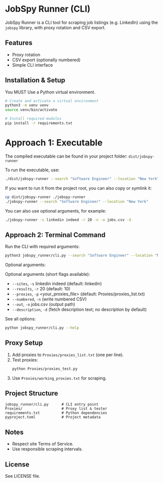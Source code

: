 # JobSpy Runner (CLI)

JobSpy Runner is a CLI tool for scraping job listings (e.g. LinkedIn) using the `jobspy` library, with proxy rotation and CSV export.

## Features
- Proxy rotation
- CSV export (optionally numbered)
- Simple CLI interface

## Installation & Setup
You MUST Use a Python virtual environment.

```bash
# Create and activate a virtual environment
python3 -m venv venv
source venv/bin/activate

# Install required modules
pip install -r requirements.txt
```

# Approach 1: Executable

The compiled executable can be found in your project folder:
`dist/jobspy-runner`

To run the executable, use:
```bash
./dist/jobspy-runner --search "Software Engineer" --location "New York"
```

If you want to run it from the project root, you can also copy or symlink it:
```bash
cp dist/jobspy-runner ./jobspy-runner
./jobspy-runner --search "Software Engineer" --location "New York"
```

You can also use optional arguments, for example:
```bash
./jobspy-runner -s linkedin indeed -r 20 -n -o jobs.csv -d
```

## Approach 2: Terminal Command
Run the CLI with required arguments:
```bash
python3 jobspy_runner/cli.py --search "Software Engineer" --location "New York"
```


Optional arguments:

Optional arguments (short flags available):
- `--sites`, `-s` linkedin indeed (default: linkedin)
- `--results`, `-r` 20 (default: 10)
- `--proxies`, `-p` <your_proxies_file> (default: Proxies/proxies_list.txt)
- `--numbered`, `-n` (write numbered CSV)
- `--out`, `-o` jobs.csv (output path)
- `--description`, `-d` (fetch description text; no description by default)

See all options:
```bash
python jobspy_runner/cli.py --help
```

## Proxy Setup
1. Add proxies to `Proxies/proxies_list.txt` (one per line).
2. Test proxies:
   ```bash
   python Proxies/proxies_test.py
   ```
3. Use `Proxies/working_proxies.txt` for scraping.

## Project Structure
```
jobspy_runner/cli.py      # CLI entry point
Proxies/                  # Proxy list & tester
requirements.txt          # Python dependencies
pyproject.toml            # Project metadata
```

## Notes
- Respect site Terms of Service.
- Use responsible scraping intervals.

## License
See LICENSE file.
